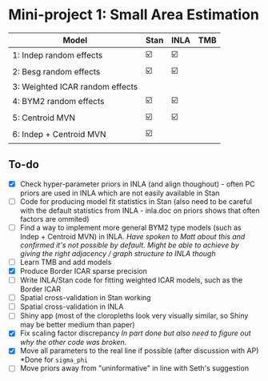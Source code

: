 # Mini-project 1: Small Area Estimation

| Model                   | Stan                    | INLA                    | TMB |
|-------------------------|-------------------------|-------------------------|-----|
| 1: Indep random effects | :ballot_box_with_check: | :ballot_box_with_check: |     |
| 2: Besg random effects  | :ballot_box_with_check: | :ballot_box_with_check: |     |
| 3: Weighted ICAR random effects |                 |                         |     |
| 4: BYM2 random effects  | :ballot_box_with_check: | :ballot_box_with_check: |     |
| 5: Centroid MVN         | :ballot_box_with_check: | :ballot_box_with_check: |     |
| 6: Indep + Centroid MVN | :ballot_box_with_check: |                         |     |


## To-do

- [x] Check hyper-parameter priors in INLA (and align thoughout) - often PC priors are used in INLA which are not easily available in Stan
- [ ] Code for producing model fit statistics in Stan (also need to be careful with the default statistics from INLA - inla.doc on priors shows that often factors are ommited)
- [ ] Find a way to implement more general BYM2 type models (such as Indep + Centroid MVN) in INLA. 
*Have spoken to Matt about this and confirmed it's not possible by default.
Might be able to achieve by giving the right adjacency / graph structure to INLA though*
- [ ] Learn TMB and add models
- [x] Produce Border ICAR sparse precision
- [ ] Write INLA/Stan code for fitting weighted ICAR models, such as the Border ICAR
- [ ] Spatial cross-validation in Stan working
- [ ] Spatial cross-validation in INLA
- [ ] Shiny app (most of the cloropleths look very visually similar, so Shiny may be better medium than paper)
- [x] Fix scaling factor discrepancy
*In part done but also need to figure out why the other code was broken.*
- [x] Move all parameters to the real line if possible (after discussion with AP) *Done for `sigma_phi`
- [ ] Move priors away from "uninformative" in line with Seth's suggestion
